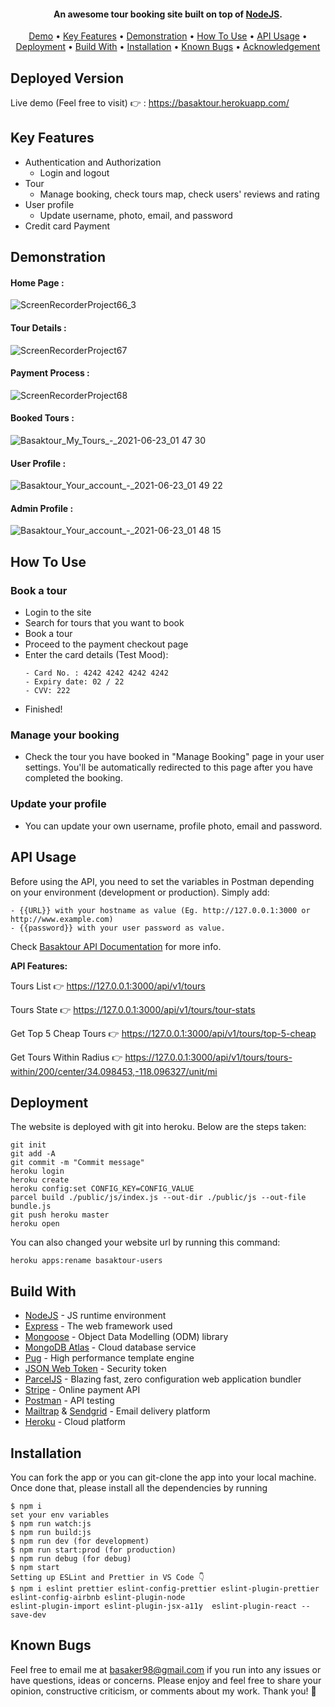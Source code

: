 <h4 align="center">An awesome tour booking site built on top of <a href="https://nodejs.org/en/" target="_blank">NodeJS</a>.</h4>

 <p align="center">
 <a href="#deployed-version">Demo</a> •
  <a href="#key-features">Key Features</a> •
  <a href="#demonstration">Demonstration</a> •
  <a href="#how-to-use">How To Use</a> •
  <a href="#api-usage">API Usage</a> •
  <a href="#deployment">Deployment</a> •
  <a href="#build-with">Build With</a> •
  <a href="#installation">Installation</a> • 
  <a href="#known-bugs">Known Bugs</a> • 
  <a href="#acknowledgement">Acknowledgement</a>
</p>

## Deployed Version

Live demo (Feel free to visit) 👉 : https://basaktour.herokuapp.com/

## Key Features

- Authentication and Authorization
  - Login and logout
- Tour
  - Manage booking, check tours map, check users' reviews and rating
- User profile
  - Update username, photo, email, and password
- Credit card Payment

## Demonstration

#### Home Page : 
![ScreenRecorderProject66_3](https://user-images.githubusercontent.com/25417307/123008841-4e8f5880-d3c4-11eb-8d36-a905333ccccc.gif)


#### Tour Details : 
![ScreenRecorderProject67](https://user-images.githubusercontent.com/25417307/123008925-7aaad980-d3c4-11eb-83ec-8dac84f980df.gif)


#### Payment Process :
![ScreenRecorderProject68](https://user-images.githubusercontent.com/25417307/123009176-e8570580-d3c4-11eb-9004-05c318d6faf9.gif)


#### Booked Tours :
![Basaktour_My_Tours_-_2021-06-23_01 47 30](https://user-images.githubusercontent.com/25417307/123009232-fefd5c80-d3c4-11eb-81cb-f3471f77c97b.png)



#### User Profile :
![Basaktour_Your_account_-_2021-06-23_01 49 22](https://user-images.githubusercontent.com/25417307/123009380-408e0780-d3c5-11eb-9a29-2f09bbcfe02d.png)


#### Admin Profile :
![Basaktour_Your_account_-_2021-06-23_01 48 15](https://user-images.githubusercontent.com/25417307/123009291-1b00fe00-d3c5-11eb-83ff-608e9ee250b6.png)

## How To Use

### Book a tour

- Login to the site
- Search for tours that you want to book
- Book a tour
- Proceed to the payment checkout page
- Enter the card details (Test Mood):
  ```
  - Card No. : 4242 4242 4242 4242
  - Expiry date: 02 / 22
  - CVV: 222
  ```
- Finished!

### Manage your booking

- Check the tour you have booked in "Manage Booking" page in your user settings. You'll be automatically redirected to this
  page after you have completed the booking.

### Update your profile

- You can update your own username, profile photo, email and password.

## API Usage

Before using the API, you need to set the variables in Postman depending on your environment (development or production). Simply add:

```
- {{URL}} with your hostname as value (Eg. http://127.0.0.1:3000 or http://www.example.com)
- {{password}} with your user password as value.
```

Check [Basaktour API Documentation](https://documenter.getpostman.com/view/9241484/TzeTJpTF) for more info.

<b> API Features: </b>

Tours List 👉 https://127.0.0.1:3000/api/v1/tours

Tours State 👉 https://127.0.0.1:3000/api/v1/tours/tour-stats

Get Top 5 Cheap Tours 👉 https://127.0.0.1:3000/api/v1/tours/top-5-cheap

Get Tours Within Radius 👉 https://127.0.0.1:3000/api/v1/tours/tours-within/200/center/34.098453,-118.096327/unit/mi

## Deployment

The website is deployed with git into heroku. Below are the steps taken:

```
git init
git add -A
git commit -m "Commit message"
heroku login
heroku create
heroku config:set CONFIG_KEY=CONFIG_VALUE
parcel build ./public/js/index.js --out-dir ./public/js --out-file bundle.js
git push heroku master
heroku open
```

You can also changed your website url by running this command:

```
heroku apps:rename basaktour-users
```

## Build With

- [NodeJS](https://nodejs.org/en/) - JS runtime environment
- [Express](http://expressjs.com/) - The web framework used
- [Mongoose](https://mongoosejs.com/) - Object Data Modelling (ODM) library
- [MongoDB Atlas](https://www.mongodb.com/cloud/atlas) - Cloud database service
- [Pug](https://pugjs.org/api/getting-started.html) - High performance template engine
- [JSON Web Token](https://jwt.io/) - Security token
- [ParcelJS](https://parceljs.org/) - Blazing fast, zero configuration web application bundler
- [Stripe](https://stripe.com/) - Online payment API
- [Postman](https://www.getpostman.com/) - API testing
- [Mailtrap](https://mailtrap.io/) & [Sendgrid](https://sendgrid.com/) - Email delivery platform
- [Heroku](https://www.heroku.com/) - Cloud platform

## Installation

You can fork the app or you can git-clone the app into your local machine. Once done that, please install all the
dependencies by running

```
$ npm i
set your env variables
$ npm run watch:js
$ npm run build:js
$ npm run dev (for development)
$ npm run start:prod (for production)
$ npm run debug (for debug)
$ npm start
Setting up ESLint and Prettier in VS Code 👇
$ npm i eslint prettier eslint-config-prettier eslint-plugin-prettier eslint-config-airbnb eslint-plugin-node
eslint-plugin-import eslint-plugin-jsx-a11y  eslint-plugin-react --save-dev
```

## Known Bugs

Feel free to email me at basaker98@gmail.com if you run into any issues or have questions, ideas or concerns.
Please enjoy and feel free to share your opinion, constructive criticism, or comments about my work. Thank you! 🙂
